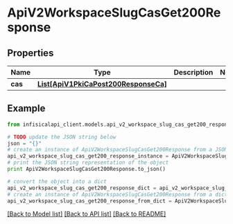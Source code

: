 # ApiV2WorkspaceSlugCasGet200Response


## Properties
Name | Type | Description | Notes
------------ | ------------- | ------------- | -------------
**cas** | [**List[ApiV1PkiCaPost200ResponseCa]**](ApiV1PkiCaPost200ResponseCa.md) |  | 

## Example

```python
from infisicalapi_client.models.api_v2_workspace_slug_cas_get200_response import ApiV2WorkspaceSlugCasGet200Response

# TODO update the JSON string below
json = "{}"
# create an instance of ApiV2WorkspaceSlugCasGet200Response from a JSON string
api_v2_workspace_slug_cas_get200_response_instance = ApiV2WorkspaceSlugCasGet200Response.from_json(json)
# print the JSON string representation of the object
print ApiV2WorkspaceSlugCasGet200Response.to_json()

# convert the object into a dict
api_v2_workspace_slug_cas_get200_response_dict = api_v2_workspace_slug_cas_get200_response_instance.to_dict()
# create an instance of ApiV2WorkspaceSlugCasGet200Response from a dict
api_v2_workspace_slug_cas_get200_response_from_dict = ApiV2WorkspaceSlugCasGet200Response.from_dict(api_v2_workspace_slug_cas_get200_response_dict)
```
[[Back to Model list]](../README.md#documentation-for-models) [[Back to API list]](../README.md#documentation-for-api-endpoints) [[Back to README]](../README.md)


